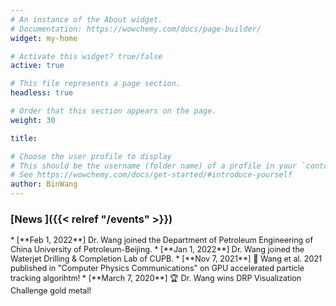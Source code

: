 ```yaml
---
# An instance of the About widget.
# Documentation: https://wowchemy.com/docs/page-builder/
widget: my-home

# Activate this widget? true/false
active: true

# This file represents a page section.
headless: true

# Order that this section appears on the page.
weight: 30

title:

# Choose the user profile to display
# This should be the username (folder name) of a profile in your `content/authors/` folder.
# See https://wowchemy.com/docs/get-started/#introduce-yourself
author: BinWang
---
```


### [News ]({{< relref "/events" >}})
<span style="font-size:0.9em;">
* [**Feb 1, 2022**] Dr. Wang joined the Department of Petroleum Engineering of China University of Petroleum-Beijing.
* [**Jan 1, 2022**] Dr. Wang joined the Waterjet Drilling & Completion Lab of CUPB.
* [**Nov 7, 2021**] 📰 Wang et al. 2021 published in "Computer Physics Communications" on GPU accelerated particle tracking algorihtm!
* [**March 7, 2020**] 🏆 Dr. Wang wins DRP Visualization Challenge gold metal!
</span>


